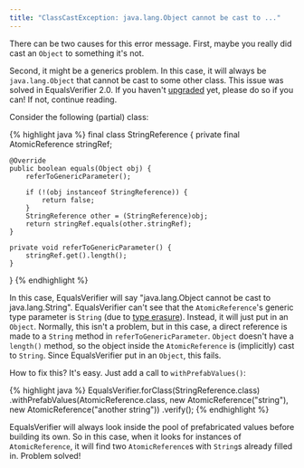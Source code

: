```yaml
---
title: "ClassCastException: java.lang.Object cannot be cast to ..."
---
```

There can be two causes for this error message. First, maybe you really did cast an `Object` to something it's not.

Second, it might be a generics problem. In this case, it will always be `java.lang.Object` that cannot be cast to some other class. This issue was solved in EqualsVerifier 2.0. If you haven't [upgraded](/equalsverifier/migration1to2) yet, please do so if you can! If not, continue reading.

Consider the following (partial) class:

{% highlight java %}
final class StringReference {
	private final AtomicReference<String> stringRef;

	@Override
	public boolean equals(Object obj) {
		referToGenericParameter();
		
		if (!(obj instanceof StringReference)) {
			return false;
		}
		StringReference other = (StringReference)obj;
		return stringRef.equals(other.stringRef);
	}

	private void referToGenericParameter() {
		stringRef.get().length();
	}
}
{% endhighlight %}

In this case, EqualsVerifier will say "java.lang.Object cannot be cast to java.lang.String". EqualsVerifier can't see that the `AtomicReference`'s generic type parameter is `String` (due to [type erasure](http://download.oracle.com/javase/tutorial/java/generics/erasure.html)). Instead, it will just put in an `Object`. Normally, this isn't a problem, but in this case, a direct reference is made to a `String` method in `referToGenericParameter`. `Object` doesn't have a `length()` method, so the object inside the `AtomicReference` is (implicitly) cast to `String`. Since EqualsVerifier put in an `Object`, this fails.

How to fix this? It's easy. Just add a call to `withPrefabValues()`:

{% highlight java %}
EqualsVerifier.forClass(StringReference.class)
    .withPrefabValues(AtomicReference.class,
        new AtomicReference<String>("string"),
        new AtomicReference<String>("another string"))
    .verify();
{% endhighlight %}

EqualsVerifier will always look inside the pool of prefabricated values before building its own. So in this case, when it looks for instances of `AtomicReference`, it will find two `AtomicReference`s with `String`s already filled in. Problem solved!
